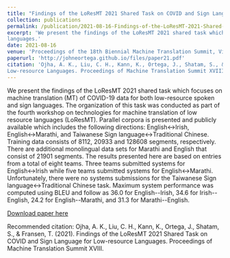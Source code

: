```yaml
---
title: "Findings of the LoResMT 2021 Shared Task on COVID and Sign Language for Low-resource Languages"
collection: publications
permalink: /publication/2021-08-16-Findings-of-the-LoResMT-2021-Shared-Task-on-COVID-and-Sign-Language-for-Low-resource-Languages
excerpt: 'We present the findings of the LoResMT 2021 shared task which focuses on machine translation (MT) of COVID-19 data for both low-resource spoken and sign
languages.'
date: 2021-08-16
venue: 'Proceedings of the 18th Biennial Machine Translation Summit, Virtual USA, August 16 - 20, 2021 4th Workshop on Technologies for MT of Low Resource Languages'
paperurl: 'http://johneortega.github.io/files/paper21.pdf'
citation: 'Ojha, A. K., Liu, C. H., Kann, K., Ortega, J., Shatam, S., & Fransen, T. (2021). Findings of the LoResMT 2021 Shared Task on COVID and Sign Language for
Low-resource Languages. Proceedings of Machine Translation Summit XVIII.'
---
```

We present the findings of the LoResMT 2021 shared task which focuses on machine translation (MT) of COVID-19 data for both low-resource spoken and sign languages. The
organization of this task was conducted as part of the fourth workshop on technologies for machine translation of low resource languages (LoResMT). Parallel corpora is
presented and publicly available which includes the following directions: English$\leftrightarrow$Irish, English$\leftrightarrow$Marathi, and Taiwanese Sign
language$\leftrightarrow$Traditional Chinese. Training data consists of 8112, 20933 and 128608 segments, respectively. There are additional monolingual data sets for Marathi
and English that consist of 21901 segments. The results presented here are based on entries from a total of eight teams. Three teams submitted systems for
English$\leftrightarrow$Irish while five teams submitted systems for English$\leftrightarrow$Marathi. Unfortunately, there were no systems submissions for the Taiwanese Sign
language$\leftrightarrow$Traditional Chinese task. Maximum system performance was computed using BLEU and follow as 36.0 for English--Irish, 34.6 for Irish--English, 24.2
for English--Marathi, and 31.3 for Marathi--English.

[Download paper here](http://johneortega.github.io/files/paper21.pdf)

Recommended citation: Ojha, A. K., Liu, C. H., Kann, K., Ortega, J., Shatam, S., & Fransen, T. (2021). Findings of the LoResMT 2021 Shared Task on COVID and Sign Language
for Low-resource Languages. Proceedings of Machine Translation Summit XVIII.
